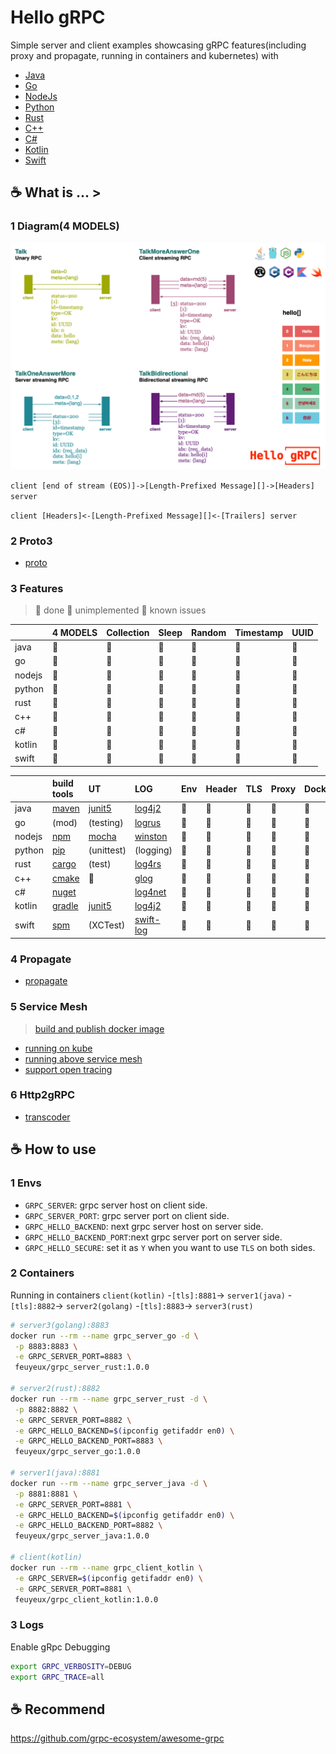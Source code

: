 # Hello gRPC

Simple server and client examples showcasing gRPC features(including proxy and propagate, running in containers and kubernetes) with

- [Java](grpc/hello-grpc-java)
- [Go](grpc/hello-grpc-go)
- [NodeJs](grpc/hello-grpc-nodejs)
- [Python](grpc/hello-grpc-python)
- [Rust](grpc/hello-grpc-rust)
- [C++](grpc/hello-grpc-cpp)
- [C#](grpc/hello-grpc-csharp)
- [Kotlin](grpc/hello-grpc-kotlin)
- [Swift](grpc/hello-grpc-swift)

## :coffee: What is ... >

### 1 Diagram(4 MODELS)

![grpc_diagram](img/hello_grpc_diagram.png)

`client [end of stream (EOS)]->[Length-Prefixed Message][]->[Headers] server`

`client [Headers]<-[Length-Prefixed Message][]<-[Trailers] server`

### 2 Proto3

- [proto](grpc/proto)

### 3 Features

> 🍎 done 🍏 unimplemented 🥑 known issues

|  | 4 MODELS | Collection | Sleep | Random | Timestamp | UUID |
| :----- | :-- | :---- | :---- | :----- | :--- | :--- |
| java | 🍎  | 🍎  | 🍎 | 🍎  | 🍎 | 🍎  |
| go | 🍎  | 🍎  | 🍎 | 🍎  | 🍎 | 🍎  |
| nodejs | 🍎  | 🍎  | 🍎 | 🍎  | 🍎 | 🍎  |
| python | 🍎  | 🍎  | 🍎 | 🍎  | 🍎 | 🍎  |
| rust | 🍎  | 🍎  | 🍎 | 🍎  | 🍎 | 🍎  |
| c++  | 🍎  | 🍎  | 🍎 | 🍎  | 🍎 | 🍏  |
| c# | 🍎  | 🍎  | 🍎 | 🍎  | 🍎 | 🍎  |
| kotlin | 🍎  | 🍎  | 🍎 | 🍎  | 🍎 | 🍎  |
| swift  | 🍎  | 🍎  | 🍎 | 🍎  | 🍎 | 🍎  |

|  | build tools | UT | LOG  | Env  | Header | TLS  | Proxy | Docker | IDE  |
| :----- | :---- | :--- | :--- | :--- | :----- | :--- | :---- | :----- | :-- |
| java | [maven][1]  | [junit5][2]  | [log4j2][3] | 🍎  | 🍎  | 🍎  | 🍎 | 🍎  | [IDEA][4] |
| go | (mod) | (testing)  | [logrus][5] | 🍎  | 🍎  | 🍎  | 🍎 | 🍎  | [GoLand][6] |
| nodejs | [npm][7] | [mocha][8] | [winston][9] | 🍎  | 🍎  | 🥑  | 🍎 | 🍎  | [WebStorm][10] |
| python | [pip][11]  | (unittest) | (logging)  | 🍎  | 🍎  | 🍎  | 🍎 | 🍎  | [PyCharm][12]  |
| rust | [cargo][13] | (test) | [log4rs][14] | 🍎  | 🍎  | 🍎  | 🍎 | 🍎  | [CLion][15]  |
| c++  | [cmake][16] | 🍏 | [glog][17] | 🍎  | 🍎  | 🍎  | 🍎 | 🍎  | [CLion][15]  |
| c# | [nuget][18] |  | [log4net][19]  | 🍎  | 🍎  | 🍎  | 🍎 | 🍎  | [Rider][20]  |
| kotlin | [gradle][21] |[junit5][2]  | [log4j2][3] | 🍎  | 🍎  | 🍎  | 🍎 | 🍎  | [IDEA][4] |
| swift  | [spm][22] | (XCTest) | [swift-log][23]  | 🍏  | 🍏  | 🍏  | 🍏 | 🍏  | Xcode  |

### 4 Propagate

- [propagate](grpc/propagate)

### 5 Service Mesh

> [build and publish docker image](grpc/docker/README.md)

- [running on kube](kube)
- [running above service mesh](mesh)
- [support open tracing](tracing)

### 6 Http2gRPC

- [transcoder](transcoder)

## :coffee: How to use

### 1 Envs

- `GRPC_SERVER`: grpc server host on client side.
- `GRPC_SERVER_PORT`: grpc server port on client side.
- `GRPC_HELLO_BACKEND`: next grpc server host on server side.
- `GRPC_HELLO_BACKEND_PORT`:next grpc server port on server side.
- `GRPC_HELLO_SECURE`: set it as `Y` when you want to use `TLS` on both sides.

### 2 Containers

Running in containers
`client(kotlin)` -`[tls]:8881`-> `server1(java)` -`[tls]:8882`-> `server2(golang)` -`[tls]:8883`-> `server3(rust)`

```bash
# server3(golang):8883
docker run --rm --name grpc_server_go -d \
 -p 8883:8883 \
 -e GRPC_SERVER_PORT=8883 \
 feuyeux/grpc_server_rust:1.0.0

# server2(rust):8882
docker run --rm --name grpc_server_rust -d \
 -p 8882:8882 \
 -e GRPC_SERVER_PORT=8882 \
 -e GRPC_HELLO_BACKEND=$(ipconfig getifaddr en0) \
 -e GRPC_HELLO_BACKEND_PORT=8883 \
 feuyeux/grpc_server_go:1.0.0

# server1(java):8881
docker run --rm --name grpc_server_java -d \
 -p 8881:8881 \
 -e GRPC_SERVER_PORT=8881 \
 -e GRPC_HELLO_BACKEND=$(ipconfig getifaddr en0) \
 -e GRPC_HELLO_BACKEND_PORT=8882 \
 feuyeux/grpc_server_java:1.0.0

# client(kotlin)
docker run --rm --name grpc_client_kotlin \
 -e GRPC_SERVER=$(ipconfig getifaddr en0) \
 -e GRPC_SERVER_PORT=8881 \
 feuyeux/grpc_client_kotlin:1.0.0
```

### 3 Logs

Enable gRpc Debugging

```bash
export GRPC_VERBOSITY=DEBUG
export GRPC_TRACE=all
```

## :coffee: Recommend

<https://github.com/grpc-ecosystem/awesome-grpc>

[1]: <https://maven.apache.org/>
[2]: <https://junit.org/junit5/>
[3]: <https://logging.apache.org/log4j>
[4]: <https://www.jetbrains.com/idea/>
[5]: <https://github.com/sirupsen/logrus>
[6]: <https://www.jetbrains.com/go/>
[7]: <https://www.npmjs.com/>
[8]: <https://www.npmjs.com/package/mocha>
[9]: <https://www.npmjs.com/package/winston>
[10]: <https://www.jetbrains.com/webstorm/>
[11]: <https://pypi.org/project/pip/>
[12]: <https://www.jetbrains.com/pycharm/>
[13]: <https://doc.rust-lang.org/cargo/>
[14]: <https://docs.rs/log4rs>
[15]: <https://www.jetbrains.com/clion/>
[16]: <https://cmake.org/>
[17]: <https://github.com/google/glog>
[18]: <https://www.nuget.org/>
[19]: <https://logging.apache.org/log>
[20]: <https://www.jetbrains.com/rider/>
[21]: <https://gradle.org/>
[22]: <https://www.swift.org/package-manager/>
[23]: <https://github.com/apple/swift-log>

